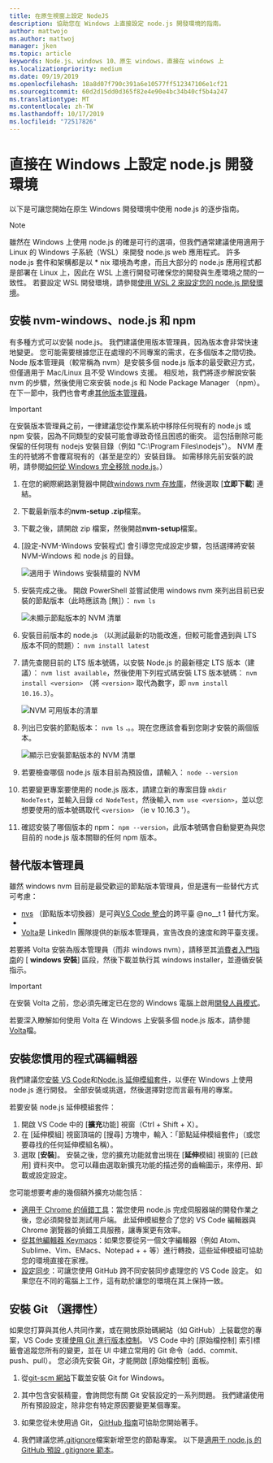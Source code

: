 ```yaml
---
title: 在原生視窗上設定 NodeJS
description: 協助您在 Windows 上直接設定 node.js 開發環境的指南。
author: mattwojo
ms.author: mattwoj
manager: jken
ms.topic: article
keywords: Node.js、windows 10、原生 windows，直接在 windows 上
ms.localizationpriority: medium
ms.date: 09/19/2019
ms.openlocfilehash: 18a8d07f790c391a6e10577ff512347106e1cf21
ms.sourcegitcommit: 60d2d15dd0d365f82e4e90e4bc34b40cf5b4a247
ms.translationtype: MT
ms.contentlocale: zh-TW
ms.lasthandoff: 10/17/2019
ms.locfileid: "72517826"
---
```

# <a name="set-up-your-nodejs-development-environment-directly-on-windows"></a>直接在 Windows 上設定 node.js 開發環境

以下是可讓您開始在原生 Windows 開發環境中使用 node.js 的逐步指南。

> [!NOTE]
> 雖然在 Windows 上使用 node.js 的確是可行的選項，但我們通常建議使用適用于 Linux 的 Windows 子系統（WSL）來開發 node.js web 應用程式。 許多 node.js 套件和架構都是以 * nix 環境為考慮，而且大部分的 node.js 應用程式都是部署在 Linux 上，因此在 WSL 上進行開發可確保您的開發與生產環境之間的一致性。 若要設定 WSL 開發環境，請參閱[使用 WSL 2 來設定您的 node.js 開發環境](./setup-on-wsl2.md)。

## <a name="install-nvm-windows-nodejs-and-npm"></a>安裝 nvm-windows、node.js 和 npm

有多種方式可以安裝 node.js。 我們建議使用版本管理員，因為版本會非常快速地變更。 您可能需要根據您正在處理的不同專案的需求，在多個版本之間切換。 Node 版本管理員（較常稱為 nvm）是安裝多個 node.js 版本的最受歡迎方式，但僅適用于 Mac/Linux 且不受 Windows 支援。 相反地，我們將逐步解說安裝 nvm 的步驟，然後使用它來安裝 node.js 和 Node Package Manager （npm）。 在下一節中，我們也會考慮[其他版本管理員](#alternative-version-managers)。

> [!IMPORTANT]
> 在安裝版本管理員之前，一律建議您從作業系統中移除任何現有的 node.js 或 npm 安裝，因為不同類型的安裝可能會導致奇怪且困惑的衝突。 這包括刪除可能保留的任何現有 nodejs 安裝目錄（例如 "C:\Program Files\nodejs"）。 NVM 產生的符號將不會覆寫現有的（甚至是空的）安裝目錄。 如需移除先前安裝的說明，請參閱[如何從 Windows 完全移除 node.js](https://stackoverflow.com/questions/20711240/how-to-completely-remove-node-js-from-windows)。）

1. 在您的網際網路瀏覽器中開啟[windows nvm 存放庫](https://github.com/coreybutler/nvm-windows#node-version-manager-nvm-for-windows)，然後選取 [**立即下載**] 連結。
2. 下載最新版本的**nvm-setup .zip**檔案。
3. 下載之後，請開啟 zip 檔案，然後開啟**nvm-setup**檔案。
4. [設定-NVM-Windows 安裝程式] 會引導您完成設定步驟，包括選擇將安裝 NVM-Windows 和 node.js 的目錄。

    ![適用于 Windows 安裝精靈的 NVM](../images/install-nvm-for-windows-wizard.png)

5. 安裝完成之後。 開啟 PowerShell 並嘗試使用 windows nvm 來列出目前已安裝的節點版本（此時應該為 [無]）： `nvm ls`

    ![未顯示節點版本的 NVM 清單](../images/windows-nvm-powershell-no-node.png)

6. 安裝目前版本的 node.js （以測試最新的功能改進，但較可能會遇到與 LTS 版本不同的問題）： `nvm install latest`
7. 請先查閱目前的 LTS 版本號碼，以安裝 Node.js 的最新穩定 LTS 版本（建議）： `nvm list available`，然後使用下列程式碼安裝 LTS 版本號碼： `nvm install <version>` （將 `<version>` 取代為數字，即 `nvm install 10.16.3`）。

    ![NVM 可用版本的清單](../images/windows-nvm-list.png)

8. 列出已安裝的節點版本： `nvm ls` .。。現在您應該會看到您剛才安裝的兩個版本。

    ![顯示已安裝節點版本的 NVM 清單](../images/windows-nvm-node-installs.png)

9. 若要檢查哪個 node.js 版本目前為預設值，請輸入： `node --version`
10. 若要變更專案要使用的 node.js 版本，請建立新的專案目錄 `mkdir NodeTest`，並輸入目錄 `cd NodeTest`，然後輸入 `nvm use <version>`，並以您想要使用的版本號碼取代 `<version>` （ie v 10.16.3 '）。
11. 確認安裝了哪個版本的 npm： `npm --version`，此版本號碼會自動變更為與您目前的 node.js 版本關聯的任何 npm 版本。

## <a name="alternative-version-managers"></a>替代版本管理員

雖然 windows nvm 目前是最受歡迎的節點版本管理員，但是還有一些替代方式可考慮：

- [nvs](https://github.com/jasongin/nvs) （節點版本切換器）是可與[VS Code 整合](https://github.com/jasongin/nvs/blob/master/doc/VSCODE.md)的跨平臺 @no__t 1 替代方案。
- 
- [Volta](https://github.com/volta-cli/volta#installing-volta)是 LinkedIn 團隊提供的新版本管理員，宣告改良的速度和跨平臺支援。

若要將 Volta 安裝為版本管理員（而非 windows nvm），請移至其[消費者入門指南](https://docs.volta.sh/guide/getting-started)的 [ **windows 安裝**] 區段，然後下載並執行其 windows installer，並遵循安裝指示。

> [!IMPORTANT]
> 在安裝 Volta 之前，您必須先確定已在您的 Windows 電腦上啟用[開發人員模式](https://docs.microsoft.com/en-us/windows/uwp/get-started/enable-your-device-for-development#accessing-settings-for-developers)。

若要深入瞭解如何使用 Volta 在 Windows 上安裝多個 node.js 版本，請參閱[Volta](https://docs.volta.sh/guide/understanding#managing-your-toolchain)檔。

## <a name="install-your-favorite-code-editor"></a>安裝您慣用的程式碼編輯器

我們建議您[安裝 VS Code](https://code.visualstudio.com)和[Node.js 延伸模組套件](https://marketplace.visualstudio.com/items?itemName=waderyan.nodejs-extension-pack)，以便在 Windows 上使用 node.js 進行開發。 全部安裝或挑選，然後選擇對您而言最有用的專案。

若要安裝 node.js 延伸模組套件：

1. 開啟 VS Code 中的 [**擴充**功能] 視窗（Ctrl + Shift + X）。
2. 在 [延伸模組] 視窗頂端的 [搜尋] 方塊中，輸入：「節點延伸模組套件」（或您要尋找的任何延伸模組名稱）。
3. 選取 [**安裝**]。 安裝之後，您的擴充功能就會出現在 [**延伸**模組] 視窗的 [已啟用] 資料夾中。 您可以藉由選取新擴充功能的描述旁的齒輪圖示，來停用、卸載或設定設定。

您可能想要考慮的幾個額外擴充功能包括：

- [適用于 Chrome 的偵錯工具](https://code.visualstudio.com/blogs/2016/02/23/introducing-chrome-debugger-for-vs-code)：當您使用 node.js 完成伺服器端的開發作業之後，您必須開發並測試用戶端。 此延伸模組整合了您的 VS Code 編輯器與 Chrome 瀏覽器的偵錯工具服務，讓專案更有效率。
- [從其他編輯器 Keymaps](https://marketplace.visualstudio.com/search?target=VSCode&category=Keymaps&sortBy=Downloads)：如果您要從另一個文字編輯器（例如 Atom、Sublime、Vim、EMacs、Notepad + + 等）進行轉換，這些延伸模組可協助您的環境直接在家裡。
- [設定同步](https://marketplace.visualstudio.com/items?itemName=Shan.code-settings-sync)：可讓您使用 GitHub 跨不同安裝同步處理您的 VS Code 設定。 如果您在不同的電腦上工作，這有助於讓您的環境在其上保持一致。

## <a name="install-git-optional"></a>安裝 Git （選擇性）

如果您打算與其他人共同作業，或在開放原始碼網站（如 GitHub）上裝載您的專案，VS Code 支援[使用 Git 進行版本控制](https://code.visualstudio.com/docs/editor/versioncontrol#_git-support)。 VS Code 中的 [原始檔控制] 索引標籤會追蹤您所有的變更，並在 UI 中建立常用的 Git 命令（add、commit、push、pull）。 您必須先安裝 Git，才能開啟 [原始檔控制] 面板。

1. 從[git-scm 網站](https://git-scm.com/download/win)下載並安裝 Git for Windows。

2. 其中包含安裝精靈，會詢問您有關 Git 安裝設定的一系列問題。 我們建議使用所有預設設定，除非您有特定原因要變更某個專案。

3. 如果您從未使用過 Git， [GitHub 指南](https://guides.github.com/)可協助您開始著手。

4. 我們建議您將[.gitignore](https://help.github.com/en/articles/ignoring-files)檔案新增至您的節點專案。 以下是[適用于 node.js 的 GitHub 預設 .gitignore 範本](https://github.com/github/gitignore/blob/master/Node.gitignore)。
